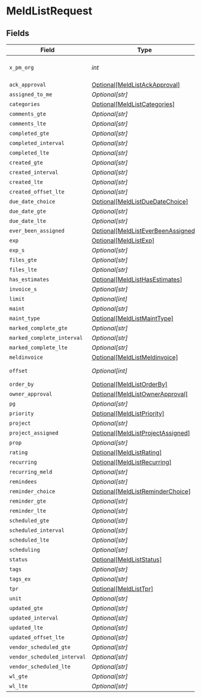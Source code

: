 # MeldListRequest


## Fields

| Field                                                                                                                    | Type                                                                                                                     | Required                                                                                                                 | Description                                                                                                              |
| ------------------------------------------------------------------------------------------------------------------------ | ------------------------------------------------------------------------------------------------------------------------ | ------------------------------------------------------------------------------------------------------------------------ | ------------------------------------------------------------------------------------------------------------------------ |
| `x_pm_org`                                                                                                               | *int*                                                                                                                    | :heavy_check_mark:                                                                                                       | The management ID (MID), found in the first number of your URL when logged in:  https://app.propertymeld.com/{MID}/m/123 |
| `ack_approval`                                                                                                           | [Optional[MeldListAckApproval]](../../models/operations/meldlistackapproval.md)                                          | :heavy_minus_sign:                                                                                                       | ack_approval                                                                                                             |
| `assigned_to_me`                                                                                                         | *Optional[str]*                                                                                                          | :heavy_minus_sign:                                                                                                       | assigned_to_me                                                                                                           |
| `categories`                                                                                                             | [Optional[MeldListCategories]](../../models/operations/meldlistcategories.md)                                            | :heavy_minus_sign:                                                                                                       | categories                                                                                                               |
| `comments_gte`                                                                                                           | *Optional[str]*                                                                                                          | :heavy_minus_sign:                                                                                                       | comments_gte                                                                                                             |
| `comments_lte`                                                                                                           | *Optional[str]*                                                                                                          | :heavy_minus_sign:                                                                                                       | comments_lte                                                                                                             |
| `completed_gte`                                                                                                          | *Optional[str]*                                                                                                          | :heavy_minus_sign:                                                                                                       | completed__gte                                                                                                           |
| `completed_interval`                                                                                                     | *Optional[str]*                                                                                                          | :heavy_minus_sign:                                                                                                       | completed__interval                                                                                                      |
| `completed_lte`                                                                                                          | *Optional[str]*                                                                                                          | :heavy_minus_sign:                                                                                                       | completed__lte                                                                                                           |
| `created_gte`                                                                                                            | *Optional[str]*                                                                                                          | :heavy_minus_sign:                                                                                                       | created__gte                                                                                                             |
| `created_interval`                                                                                                       | *Optional[str]*                                                                                                          | :heavy_minus_sign:                                                                                                       | created__interval                                                                                                        |
| `created_lte`                                                                                                            | *Optional[str]*                                                                                                          | :heavy_minus_sign:                                                                                                       | created__lte                                                                                                             |
| `created_offset_lte`                                                                                                     | *Optional[str]*                                                                                                          | :heavy_minus_sign:                                                                                                       | created__offset_lte                                                                                                      |
| `due_date_choice`                                                                                                        | [Optional[MeldListDueDateChoice]](../../models/operations/meldlistduedatechoice.md)                                      | :heavy_minus_sign:                                                                                                       | due_date_choice                                                                                                          |
| `due_date_gte`                                                                                                           | *Optional[str]*                                                                                                          | :heavy_minus_sign:                                                                                                       | due_date_gte                                                                                                             |
| `due_date_lte`                                                                                                           | *Optional[str]*                                                                                                          | :heavy_minus_sign:                                                                                                       | due_date_lte                                                                                                             |
| `ever_been_assigned`                                                                                                     | [Optional[MeldListEverBeenAssigned]](../../models/operations/meldlisteverbeenassigned.md)                                | :heavy_minus_sign:                                                                                                       | ever_been_assigned                                                                                                       |
| `exp`                                                                                                                    | [Optional[MeldListExp]](../../models/operations/meldlistexp.md)                                                          | :heavy_minus_sign:                                                                                                       | exp                                                                                                                      |
| `exp_s`                                                                                                                  | *Optional[str]*                                                                                                          | :heavy_minus_sign:                                                                                                       | exp_s                                                                                                                    |
| `files_gte`                                                                                                              | *Optional[str]*                                                                                                          | :heavy_minus_sign:                                                                                                       | files_gte                                                                                                                |
| `files_lte`                                                                                                              | *Optional[str]*                                                                                                          | :heavy_minus_sign:                                                                                                       | files_lte                                                                                                                |
| `has_estimates`                                                                                                          | [Optional[MeldListHasEstimates]](../../models/operations/meldlisthasestimates.md)                                        | :heavy_minus_sign:                                                                                                       | has_estimates                                                                                                            |
| `invoice_s`                                                                                                              | *Optional[str]*                                                                                                          | :heavy_minus_sign:                                                                                                       | invoice_s                                                                                                                |
| `limit`                                                                                                                  | *Optional[int]*                                                                                                          | :heavy_minus_sign:                                                                                                       | Number of results to return per page.                                                                                    |
| `maint`                                                                                                                  | *Optional[str]*                                                                                                          | :heavy_minus_sign:                                                                                                       | maint                                                                                                                    |
| `maint_type`                                                                                                             | [Optional[MeldListMaintType]](../../models/operations/meldlistmainttype.md)                                              | :heavy_minus_sign:                                                                                                       | maint_type                                                                                                               |
| `marked_complete_gte`                                                                                                    | *Optional[str]*                                                                                                          | :heavy_minus_sign:                                                                                                       | marked_complete__gte                                                                                                     |
| `marked_complete_interval`                                                                                               | *Optional[str]*                                                                                                          | :heavy_minus_sign:                                                                                                       | marked_complete__interval                                                                                                |
| `marked_complete_lte`                                                                                                    | *Optional[str]*                                                                                                          | :heavy_minus_sign:                                                                                                       | marked_complete__lte                                                                                                     |
| `meldinvoice`                                                                                                            | [Optional[MeldListMeldinvoice]](../../models/operations/meldlistmeldinvoice.md)                                          | :heavy_minus_sign:                                                                                                       | meldinvoice                                                                                                              |
| `offset`                                                                                                                 | *Optional[int]*                                                                                                          | :heavy_minus_sign:                                                                                                       | The initial index from which to return the results.                                                                      |
| `order_by`                                                                                                               | [Optional[MeldListOrderBy]](../../models/operations/meldlistorderby.md)                                                  | :heavy_minus_sign:                                                                                                       | Ordering                                                                                                                 |
| `owner_approval`                                                                                                         | [Optional[MeldListOwnerApproval]](../../models/operations/meldlistownerapproval.md)                                      | :heavy_minus_sign:                                                                                                       | owner_approval                                                                                                           |
| `pg`                                                                                                                     | *Optional[str]*                                                                                                          | :heavy_minus_sign:                                                                                                       | pg                                                                                                                       |
| `priority`                                                                                                               | [Optional[MeldListPriority]](../../models/operations/meldlistpriority.md)                                                | :heavy_minus_sign:                                                                                                       | priority                                                                                                                 |
| `project`                                                                                                                | *Optional[str]*                                                                                                          | :heavy_minus_sign:                                                                                                       | project                                                                                                                  |
| `project_assigned`                                                                                                       | [Optional[MeldListProjectAssigned]](../../models/operations/meldlistprojectassigned.md)                                  | :heavy_minus_sign:                                                                                                       | project_assigned                                                                                                         |
| `prop`                                                                                                                   | *Optional[str]*                                                                                                          | :heavy_minus_sign:                                                                                                       | prop                                                                                                                     |
| `rating`                                                                                                                 | [Optional[MeldListRating]](../../models/operations/meldlistrating.md)                                                    | :heavy_minus_sign:                                                                                                       | rating                                                                                                                   |
| `recurring`                                                                                                              | [Optional[MeldListRecurring]](../../models/operations/meldlistrecurring.md)                                              | :heavy_minus_sign:                                                                                                       | recurring                                                                                                                |
| `recurring_meld`                                                                                                         | *Optional[str]*                                                                                                          | :heavy_minus_sign:                                                                                                       | recurring_meld                                                                                                           |
| `remindees`                                                                                                              | *Optional[str]*                                                                                                          | :heavy_minus_sign:                                                                                                       | remindees                                                                                                                |
| `reminder_choice`                                                                                                        | [Optional[MeldListReminderChoice]](../../models/operations/meldlistreminderchoice.md)                                    | :heavy_minus_sign:                                                                                                       | reminder_choice                                                                                                          |
| `reminder_gte`                                                                                                           | *Optional[str]*                                                                                                          | :heavy_minus_sign:                                                                                                       | reminder_gte                                                                                                             |
| `reminder_lte`                                                                                                           | *Optional[str]*                                                                                                          | :heavy_minus_sign:                                                                                                       | reminder_lte                                                                                                             |
| `scheduled_gte`                                                                                                          | *Optional[str]*                                                                                                          | :heavy_minus_sign:                                                                                                       | scheduled__gte                                                                                                           |
| `scheduled_interval`                                                                                                     | *Optional[str]*                                                                                                          | :heavy_minus_sign:                                                                                                       | scheduled__interval                                                                                                      |
| `scheduled_lte`                                                                                                          | *Optional[str]*                                                                                                          | :heavy_minus_sign:                                                                                                       | scheduled__lte                                                                                                           |
| `scheduling`                                                                                                             | *Optional[str]*                                                                                                          | :heavy_minus_sign:                                                                                                       | scheduling                                                                                                               |
| `status`                                                                                                                 | [Optional[MeldListStatus]](../../models/operations/meldliststatus.md)                                                    | :heavy_minus_sign:                                                                                                       | status                                                                                                                   |
| `tags`                                                                                                                   | *Optional[str]*                                                                                                          | :heavy_minus_sign:                                                                                                       | tags                                                                                                                     |
| `tags_ex`                                                                                                                | *Optional[str]*                                                                                                          | :heavy_minus_sign:                                                                                                       | tags_ex                                                                                                                  |
| `tpr`                                                                                                                    | [Optional[MeldListTpr]](../../models/operations/meldlisttpr.md)                                                          | :heavy_minus_sign:                                                                                                       | tpr                                                                                                                      |
| `unit`                                                                                                                   | *Optional[str]*                                                                                                          | :heavy_minus_sign:                                                                                                       | unit                                                                                                                     |
| `updated_gte`                                                                                                            | *Optional[str]*                                                                                                          | :heavy_minus_sign:                                                                                                       | updated__gte                                                                                                             |
| `updated_interval`                                                                                                       | *Optional[str]*                                                                                                          | :heavy_minus_sign:                                                                                                       | updated__interval                                                                                                        |
| `updated_lte`                                                                                                            | *Optional[str]*                                                                                                          | :heavy_minus_sign:                                                                                                       | updated__lte                                                                                                             |
| `updated_offset_lte`                                                                                                     | *Optional[str]*                                                                                                          | :heavy_minus_sign:                                                                                                       | updated__offset_lte                                                                                                      |
| `vendor_scheduled_gte`                                                                                                   | *Optional[str]*                                                                                                          | :heavy_minus_sign:                                                                                                       | vendor_scheduled__gte                                                                                                    |
| `vendor_scheduled_interval`                                                                                              | *Optional[str]*                                                                                                          | :heavy_minus_sign:                                                                                                       | vendor_scheduled__interval                                                                                               |
| `vendor_scheduled_lte`                                                                                                   | *Optional[str]*                                                                                                          | :heavy_minus_sign:                                                                                                       | vendor_scheduled__lte                                                                                                    |
| `wl_gte`                                                                                                                 | *Optional[str]*                                                                                                          | :heavy_minus_sign:                                                                                                       | wl__gte                                                                                                                  |
| `wl_lte`                                                                                                                 | *Optional[str]*                                                                                                          | :heavy_minus_sign:                                                                                                       | wl__lte                                                                                                                  |